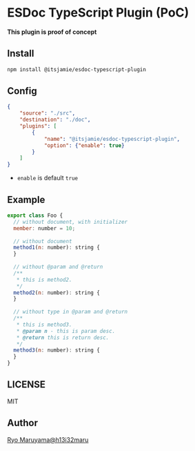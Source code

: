 # ESDoc TypeScript Plugin (PoC)
**This plugin is proof of concept**

## Install
```bash
npm install @itsjamie/esdoc-typescript-plugin
```

## Config
```json
{
    "source": "./src",
    "destination": "./doc",
    "plugins": [
        {
            "name": "@itsjamie/esdoc-typescript-plugin", 
            "option": {"enable": true}
        }
    ]
}
```

- `enable` is default `true`

## Example
```js
export class Foo {
  // without document, with initializer
  member: number = 10;
  
  // without document
  method1(n: number): string {
  }
  
  // without @param and @return
  /**
   * this is method2.
   */
  method2(n: number): string {
  }
  
  // without type in @param and @return
  /**
   * this is method3.
   * @param n - this is param desc.
   * @return this is return desc. 
   */
  method3(n: number): string {
  }
}
```

## LICENSE
MIT

## Author
[Ryo Maruyama@h13i32maru](https://github.com/h13i32maru)

